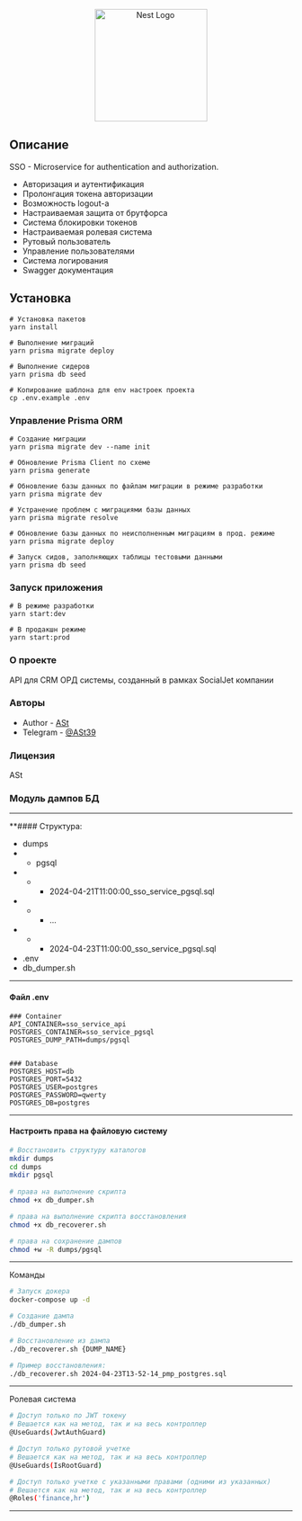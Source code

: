 <p align="center">
  <a href="http://nestjs.com/" target="blank"><img src="https://nestjs.com/img/logo-small.svg" width="200" alt="Nest Logo" /></a>
</p>

[circleci-image]: https://img.shields.io/circleci/build/github/nestjs/nest/master?token=abc123def456
[circleci-url]: https://circleci.com/gh/nestjs/nest

## Описание

SSO - Microservice for authentication and authorization.
- Авторизация и аутентификация
- Пролонгация токена авторизации
- Возможность logout-а 
- Настраиваемая защита от брутфорса
- Система блокировки токенов
- Настраиваемая ролевая система
- Рутовый пользователь
- Управление пользователями
- Система логирования
- Swagger документация

## Установка

```
# Установка пакетов
yarn install

# Выполнение миграций
yarn prisma migrate deploy

# Выполнение сидеров
yarn prisma db seed

# Копирование шаблона для env настроек проекта 
cp .env.example .env
```

### Управление Prisma ORM

```
# Создание миграции
yarn prisma migrate dev --name init

# Обновление Prisma Client по схеме  
yarn prisma generate

# Обновление базы данных по файлам миграции в режиме разработки
yarn prisma migrate dev

# Устранение проблем с миграциями базы данных
yarn prisma migrate resolve

# Обновление базы данных по неисполненным миграциям в прод. режиме
yarn prisma migrate deploy

# Запуск сидов, заполняющих таблицы тестовыми данными
yarn prisma db seed
```

### Запуск приложения

```
# В режиме разработки
yarn start:dev

# В продакшн режиме
yarn start:prod
```

### О проекте

API для CRM ОРД системы, созданный в рамках SocialJet компании

### Авторы

- Author - [ASt](https://github.com/ast39)
- Telegram - [@ASt39](https://t.me/ASt39)

### Лицензия
ASt

### Модуль дампов БД

---
**#### Структура:

- dumps
- - pgsql
- - - 2024-04-21T11:00:00_sso_service_pgsql.sql
- - - ...
- - - 2024-04-23T11:00:00_sso_service_pgsql.sql
- .env
- db_dumper.sh

---
#### Файл .env
```dotenv
### Container
API_CONTAINER=sso_service_api
POSTGRES_CONTAINER=sso_service_pgsql
POSTGRES_DUMP_PATH=dumps/pgsql


### Database
POSTGRES_HOST=db
POSTGRES_PORT=5432
POSTGRES_USER=postgres
POSTGRES_PASSWORD=qwerty
POSTGRES_DB=postgres
```

---
#### Настроить права на файловую систему
```bash
# Восстановить структуру каталогов
mkdir dumps
cd dumps
mkdir pgsql
 
# права на выполнение скрипта
chmod +x db_dumper.sh

# права на выполнение скрипта восстановления
chmod +x db_recoverer.sh

# права на сохранение дампов
chmod +w -R dumps/pgsql
```

---
Команды
```bash
# Запуск докера
docker-compose up -d

# Создание дампа
./db_dumper.sh

# Восстановление из дампа
./db_recoverer.sh {DUMP_NAME}

# Пример восстановления:
./db_recoverer.sh 2024-04-23T13-52-14_pmp_postgres.sql
```

---
Ролевая система
```bash
# Доступ только по JWT токену 
# Вешается как на метод, так и на весь контроллер
@UseGuards(JwtAuthGuard)

# Доступ только рутовой учетке
# Вешается как на метод, так и на весь контроллер
@UseGuards(IsRootGuard)

# Доступ только учетке с указанными правами (одними из указанных)
# Вешается как на метод, так и на весь контроллер
@Roles('finance,hr')
```
---